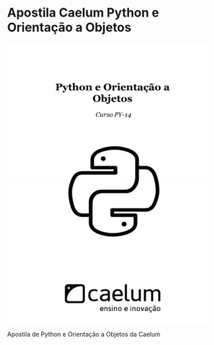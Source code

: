 # Apostila Caelum Python e Orientação a Objetos

<img src="https://github.com/natobpia/caelumpython/blob/master/Apostla.png">

Apostila de Python e Orientação a Objetos da Caelum
